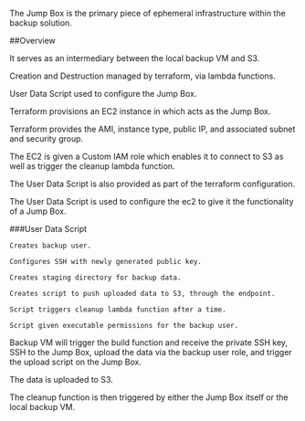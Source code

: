 The Jump Box is the primary piece of ephemeral infrastructure within the backup solution.

##Overview

It serves as an intermediary between the local backup VM and S3.

Creation and Destruction managed by terraform, via lambda functions.

User Data Script used to configure the Jump Box.

Terraform provisions an EC2 instance in which acts as the Jump Box.

Terraform provides the AMI, instance type, public IP, and associated subnet and security group.

The EC2 is given a Custom IAM role which enables it to connect to S3 as well as trigger the cleanup lambda function.

The User Data Script is also provided as part of the terraform configuration.

The User Data Script is used to configure the ec2 to give it the functionality of a Jump Box.

###User Data Script

	Creates backup user.

	Configures SSH with newly generated public key.

	Creates staging directory for backup data.

	Creates script to push uploaded data to S3, through the endpoint.

	Script triggers cleanup lambda function after a time.

	Script given executable permissions for the backup user.

Backup VM will trigger the build function and receive the private SSH key, SSH to the Jump Box, upload the data via the backup user role, and trigger the upload script on the Jump Box. 

The data is uploaded to S3.

The cleanup function is then triggered by either the Jump Box itself or the local backup VM.
